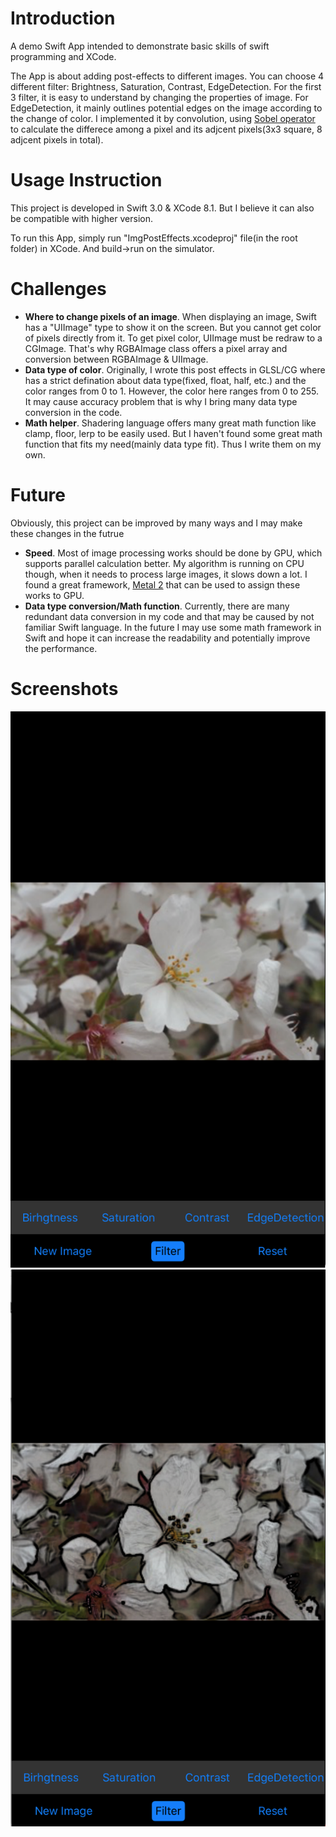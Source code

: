 # Introduction
A demo Swift App intended to demonstrate basic skills of swift programming and XCode.

The App is about adding post-effects to different images. You can choose 4 different filter: Brightness, Saturation, Contrast, EdgeDetection. For the first 3 filter, it is easy to understand by changing the properties of image. For EdgeDetection, it mainly outlines potential edges on the image according to the change of color. I implemented it by convolution, using [Sobel operator](https://en.wikipedia.org/wiki/Sobel_operator) to calculate the differece among a pixel and its adjcent pixels(3x3 square, 8 adjcent pixels in total).

# Usage Instruction
This project is developed in Swift 3.0 & XCode 8.1. But I believe it can also be compatible with higher version.

To run this App, simply run "ImgPostEffects.xcodeproj" file(in the root folder) in XCode. And build->run on the simulator.

# Challenges
* **Where to change pixels of an image**. When displaying an image, Swift has a "UIImage" type to show it on the screen. But you cannot get color of pixels directly from it. To get pixel color, UIImage must be redraw to a CGImage. That's why RGBAImage class offers a pixel array and conversion between RGBAImage & UIImage.
* **Data type of color**. Originally, I wrote this post effects in GLSL/CG where has a strict defination about data type(fixed, float, half, etc.) and the color ranges from 0 to 1. However, the color here ranges from 0 to 255. It may cause accuracy problem that is why I bring many data type conversion in the code.
* **Math helper**. Shadering language offers many great math function like clamp, floor, lerp to be easily used. But I haven't found some great math function that fits my need(mainly data type fit). Thus I write them on my own.

# Future
Obviously, this project can be improved by many ways and I may make these changes in the futrue
* **Speed**. Most of image processing works should be done by GPU, which supports parallel calculation better. My algorithm is running on CPU though, when it needs to process large images, it slows down a lot. I found a great framework, [Metal 2](https://developer.apple.com/metal/) that can be used to assign these works to GPU.
* **Data type conversion/Math function**. Currently, there are many redundant data conversion in my code and that may be caused by not familiar Swift language. In the future I may use some math framework in Swift and hope it can increase the readability and potentially improve the performance.

# Screenshots
![Original](https://github.com/milanow/ImagePostEffects/blob/master/ImgPostEffects/ScreenShots/Original.png)
![EdgeDetection](https://github.com/milanow/ImagePostEffects/blob/master/ImgPostEffects/ScreenShots/EdgeDetection.png)

